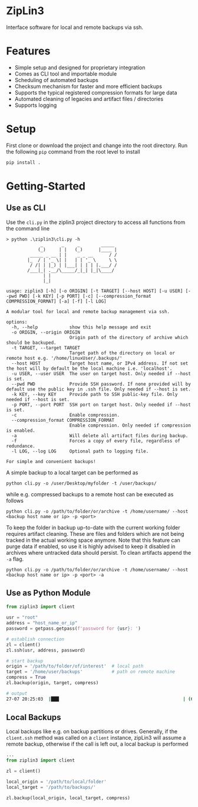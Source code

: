 # ZipLin3
Interface software for local and remote backups via ssh.

# Features
- Simple setup and designed for proprietary integration
- Comes as CLI tool and importable module
- Scheduling of automated backups
- Checksum mechanism for faster and more efficient backups
- Supports the typical registered compression formats for large data
- Automated cleaning of legacies and artifact files / directories
- Supports logging 

# Setup
First clone or download the project and change into the root directory.
Run the following ``pip`` command from the root level to install

```bash
pip install .
```

# Getting-Started

## Use as CLI

Use the ``cli.py`` in the ziplin3 project directory to access all functions from the command line

```
> python .\ziplin3\cli.py -h
             _       _     _        _____ 
            (_)     | |   (_)      |____ |
         _____ _ __ | |    _ _ __      / /
        |_  / | '_ \| |   | | '_ \     \ \
         / /| | |_) | |___| | | | |.___/ /
        /___|_| .__/\_____/_|_| |_|\____/
              | |
              |_|

usage: ziplin3 [-h] [-o ORIGIN] [-t TARGET] [--host HOST] [-u USER] [--pwd PWD] [-k KEY] [-p PORT] [-c] [--compression_format COMPRESSION_FORMAT] [-a] [-f] [-l LOG]

A modular tool for local and remote backup management via ssh.

options:
  -h, --help            show this help message and exit
  -o ORIGIN, --origin ORIGIN
                        Origin path of the directory of archive which should be backuped.
  -t TARGET, --target TARGET
                        Target path of the directory on local or remote host e.g. '/home/linuxUser/.backups/'
  --host HOST           Target host name, or IPv4 address. If not set the host will by default be the local machine i.e. 'localhost'.
  -u USER, --user USER  The user on target host. Only needed if --host is set.
  --pwd PWD             Provide SSH password. If none provided will by default use the public key in .ssh file. Only needed if --host is set.
  -k KEY, --key KEY     Provide path to SSH public-key file. Only needed if --host is set.
  -p PORT, --port PORT  SSH port on target host. Only needed if --host is set.
  -c                    Enable compression.
  --compression_format COMPRESSION_FORMAT
                        Enable compression. Only needed if compression is enabled.
  -a                    Will delete all artifact files during backup.
  -f                    Forces a copy of every file, regardless of redundance.
  -l LOG, --log LOG     Optional path to logging file.

For simple and convenient backups!
```

A simple backup to a local target can be performed as 
```
python cli.py -o /user/Desktop/myfolder -t /user/backups/ 
```
while e.g. compressed backups to a remote host can be executed as follows

```
python cli.py -o /path/to/folder/or/archive -t /home/username/ --host <backup host name or ip> -p <port> 
```

To keep the folder in backup up-to-date with the current working folder requires artifact cleaning. These are files and folders which are not being tracked in the actual working space anymore. Note that this feature can purge data if enabled, so use it is highly advised to keep it disabled in archives where untracked data should persist. To clean artifacts append the ``-a`` flag.

```
python cli.py -o /path/to/folder/or/archive -t /home/username/ --host <backup host name or ip> -p <port> -a
```


## Use as Python Module

```python
from ziplin3 import client
    
usr = "root"
address = "host_name_or_ip"
password = getpass.getpass(f'password for {usr}: ')

# establish connection
zl = client()
zl.ssh(usr, address, password)

# start backup
origin = '/path/to/folder/of/interest'  # local path
target = '/home/user/backups'           # path on remote machine
compress = True
zl.backup(origin, target, compress)
```

```bash
# output
27-07 20:25:03  |███                                               | (6%)  /home/User/.git/hooks/commit-msg.sample is already up-to-date with origin.
```

## Local Backups

Local backups like e.g. on backup partitions or drives.
Generally, if the `client.ssh` method was called on a ``client`` instance, zipLin3 will assume a remote backup, otherwise if the call is left out, a local backup is performed

```py
...
from ziplin3 import client

zl = client()

local_origin = '/path/to/local/folder'
local_target = '/path/to/backups/'

zl.backup(local_origin, local_target, compress)
```

